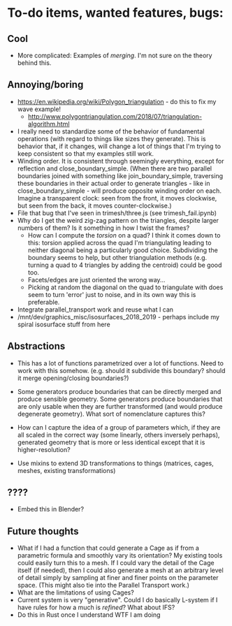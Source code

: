 # To-do items, wanted features, bugs:

## Cool
- More complicated: Examples of *merging*. I'm not sure on the theory
  behind this.
  
## Annoying/boring
- https://en.wikipedia.org/wiki/Polygon_triangulation - do this to
  fix my wave example!
  - http://www.polygontriangulation.com/2018/07/triangulation-algorithm.html
- I really need to standardize some of the behavior of fundamental
  operations (with regard to things like sizes they generate). This
  is behavior that, if it changes, will change a lot of things that I'm
  trying to keep consistent so that my examples still work.
- Winding order.  It is consistent through seemingly
  everything, except for reflection and close_boundary_simple.
  (When there are two parallel boundaries joined with something like
  join_boundary_simple, traversing these boundaries in their actual order
  to generate triangles - like in close_boundary_simple - will produce
  opposite winding order on each. Imagine a transparent clock: seen from the
  front, it moves clockwise, but seen from the back, it moves
  counter-clockwise.)
- File that bug that I've seen in trimesh/three.js
  (see trimesh_fail.ipynb)
- Why do I get the weird zig-zag pattern on the triangles,
  despite larger numbers of them? Is it something in how I
  twist the frames?
  - How can I compute the *torsion* on a quad? I think it
    comes down to this: torsion applied across the quad I'm
    triangulating leading to neither diagonal being a
    particularly good choice.  Subdividing the boundary seems
    to help, but other triangulation methods (e.g. turning a
    quad to 4 triangles by adding the centroid) could be good
    too.
  - Facets/edges are just oriented the wrong way...
  - Picking at random the diagonal on the quad to triangulate with
    does seem to turn 'error' just to noise, and in its own way this
    is preferable.
- Integrate parallel_transport work and reuse what I can
- /mnt/dev/graphics_misc/isosurfaces_2018_2019 - perhaps include my
  spiral isosurface stuff from here

## Abstractions

- This has a lot of functions parametrized over a lot
  of functions.  Need to work with this somehow.  (e.g. should
  it subdivide this boundary? should it merge opening/closing
  boundaries?)
- Some generators produce boundaries that can be directly merged
  and produce sensible geometry.  Some generators produce
  boundaries that are only usable when they are further
  transformed (and would produce degenerate geometry).  What sort
  of nomenclature captures this?

- How can I capture the idea of a group of parameters which, if
  they are all scaled in the correct way (some linearly, others
  inversely perhaps), generated geometry that is more or less
  identical except that it is higher-resolution?
- Use mixins to extend 3D transformations to things (matrices,
  cages, meshes, existing transformations)
  
## ????
- Embed this in Blender?
  
## Future thoughts

- What if I had a function that could generate a Cage as if
  from a parametric formula and smoothly vary its orientation?
  My existing tools could easily turn this to a mesh. If I could vary
  the detail of the Cage itself (if needed), then I could also
  generate a mesh at an arbitrary level of detail simply by sampling at
  finer and finer points on the parameter space.  (This might also tie
  into the Parallel Transport work.)
- What are the limitations of using Cages?
- Current system is very "generative".  Could I do basically L-system
  if I have rules for how a much is *refined*?  What about IFS?
- Do this in Rust once I understand WTF I am doing
